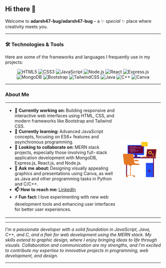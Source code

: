 ## Hi there 👋

Welcome to **adarsh47-bug/adarsh47-bug** – a ✨ _special_ ✨ place where creativity meets you.

---

### 🛠️ Technologies & Tools

Here are some of the frameworks and languages I frequently use in my projects:

<p align="center">
  <img src="https://img.shields.io/badge/HTML5-%23E34F26.svg?style=for-the-badge&logo=html5&logoColor=white" alt="HTML5"/>
  <img src="https://img.shields.io/badge/CSS3-%231572B6.svg?style=for-the-badge&logo=css3&logoColor=white" alt="CSS3"/>
  <img src="https://img.shields.io/badge/JavaScript-%23F7DF1E.svg?style=for-the-badge&logo=javascript&logoColor=black" alt="JavaScript"/>
  <img src="https://img.shields.io/badge/Node.js-%2343853D.svg?style=for-the-badge&logo=node.js&logoColor=white" alt="Node.js"/>
  <img src="https://img.shields.io/badge/React-%2361DAFB.svg?style=for-the-badge&logo=react&logoColor=black" alt="React"/>
  <img src="https://img.shields.io/badge/Express.js-%23404d59.svg?style=for-the-badge&logo=express&logoColor=white" alt="Express.js"/>
  <img src="https://img.shields.io/badge/MongoDB-%2347A248.svg?style=for-the-badge&logo=mongodb&logoColor=white" alt="MongoDB"/>
  <img src="https://img.shields.io/badge/Bootstrap-%23563D7C.svg?style=for-the-badge&logo=bootstrap&logoColor=white" alt="Bootstrap"/>
  <img src="https://img.shields.io/badge/TailwindCSS-%2306B6D4.svg?style=for-the-badge&logo=tailwindcss&logoColor=white" alt="TailwindCSS"/>
  <img src="https://img.shields.io/badge/Java-%23007396.svg?style=for-the-badge&logo=java&logoColor=white" alt="Java"/>
  <img src="https://img.shields.io/badge/C++-%2300599C.svg?style=for-the-badge&logo=c%2B%2B&logoColor=white" alt="C++"/>
  <img src="https://img.shields.io/badge/Canva-%2300C4CC.svg?style=for-the-badge&logo=canva&logoColor=white" alt="Canva"/>
</p>

---

### About Me
<table>
  <tr>
    <td>
      <ul>
         <li><b>🔭 Currently working on:</b> Building responsive and interactive web interfaces using HTML, CSS, and modern frameworks like Bootstrap and Tailwind CSS.</li>
         <li><b>🌱 Currently learning:</b> Advanced JavaScript concepts, focusing on ES6+ features and asynchronous programming.</li>
         <li><b>👯 Looking to collaborate on:</b> MERN stack projects, especially those involving full-stack application development with MongoDB, Express.js, React.js, and Node.js.</li>
         <li><b>💬 Ask me about:</b> Designing visually appealing graphics and presentations using Canva, as well as Java and other programming tasks in Python and C/C++.</li>
         <li><b>📫 How to reach me:</b> <a href="https://www.linkedin.com/in/adarsh-kadam-3aa5b7248">LinkedIn</a></li>
         <li><b>⚡ Fun fact:</b> I love experimenting with new web development tools and enhancing user interfaces for better user experiences.</li> 
      </ul>
    </td>
    <td>
      <img src="workspace.png" alt="My Workspace"/>
    </td>
  </tr>
</table>

---

_I'm a passionate developer with a solid foundation in JavaScript, Java, C++, and C, and a flair for web development using the MERN stack. My skills extend to graphic design, where I enjoy bringing ideas to life through visuals. Collaboration and communication are my strengths, and I'm excited to contribute my expertise to innovative projects in programming, web development, and design._

---
